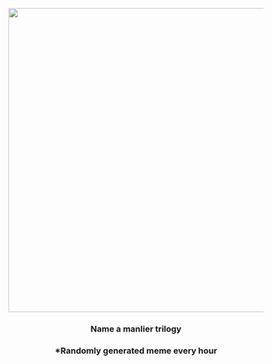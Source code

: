 <p align="center">
        <img src="https://i.redd.it/p3i2740y4hy91.gif" width="600" height="600">
        </p>
        <h3 align="center">Name a manlier trilogy</h3>
        <h3 align="center">*Randomly generated meme every hour</h3>
    